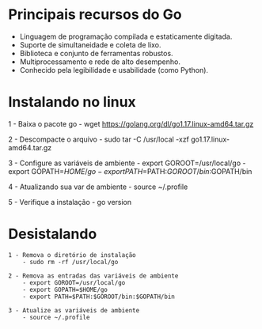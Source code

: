 # Principais recursos do Go

- Linguagem de programação compilada e estaticamente digitada.
- Suporte de simultaneidade e coleta de lixo.
- Biblioteca e conjunto de ferramentas robustos.
- Multiprocessamento e rede de alto desempenho.
- Conhecido pela legibilidade e usabilidade (como Python).

# Instalando no linux
1 - Baixa o pacote go
    - wget https://golang.org/dl/go1.17.linux-amd64.tar.gz

2 - Descompacte o arquivo
    - sudo tar -C /usr/local -xzf go1.17.linux-amd64.tar.gz

3 - Configure as variáveis de ambiente
    - export GOROOT=/usr/local/go
    - export GOPATH=$HOME/go
    - export PATH=$PATH:$GOROOT/bin:$GOPATH/bin

4 - Atualizando sua var de ambiente
    - source ~/.profile
 
5 - Verifique a instalação
    - go version

# Desistalando
    1 - Remova o diretório de instalação
        - sudo rm -rf /usr/local/go

    2 - Remova as entradas das variáveis de ambiente
        - export GOROOT=/usr/local/go
        - export GOPATH=$HOME/go
        - export PATH=$PATH:$GOROOT/bin:$GOPATH/bin

    3 - Atualize as variáveis de ambiente
        - source ~/.profile

